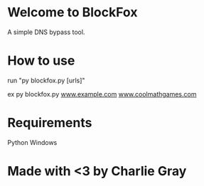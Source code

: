 # Welcome to BlockFox
A simple DNS bypass tool.

# How to use

run "py blockfox.py [urls]"

ex py blockfox.py www.example.com www.coolmathgames.com

# Requirements

Python
Windows

# Made with <3 by Charlie Gray
